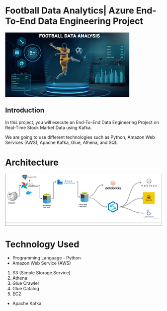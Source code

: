 # Football Data Analytics| Azure End-To-End Data Engineering Project
<img align="center" alt="coding" width="400" src="https://github.com/Shoaib9288/Study_Materials/blob/main/Images_GIF/Football%20Data%20Analytics.jpg">

## Introduction
In this project, you will execute an End-To-End Data Engineering Project on Real-Time Stock Market Data using Kafka.

We are going to use different technologies such as Python, Amazon Web Services (AWS), Apache Kafka, Glue, Athena, and SQL.

# Architecture
![logo](https://github.com/Shoaib9288/Azure_DataEngineering_Projects/blob/main/Football_Data_Analysis-Azure-End2End_Project/Snapshots/Architecture.png)

# Technology Used
- Programming Language - Python
- Amazon Web Service (AWS)
1. S3 (Simple Storage Service)
2. Athena
3. Glue Crawler
4. Glue Catalog
5. EC2
- Apache Kafka



